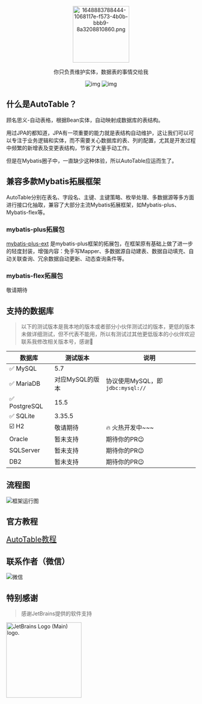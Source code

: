 <p align="center"><img src="https://s2.loli.net/2024/01/31/iPeLJUqVBQKwFbI.png" alt="1648883788444-1068117e-f573-4b0b-bbb9-8a3208810860.png" width="150px" /></p>

<p align="center">你只负责维护实体，数据表的事情交给我</p>

<p align="center">
<img src="https://img.shields.io/maven-central/v/com.baomidou/mybatis-plus.svg?style=for-the-badge" alt="img" /> 
<img src="https://img.shields.io/badge/license-Apache 2-4EB1BA.svg?style=for-the-badge" alt="img" />
</p>

## 什么是AutoTable？

顾名思义-自动表格，根据Bean实体，自动映射成数据库的表结构。

用过JPA的都知道，JPA有一项重要的能力就是表结构自动维护，这让我们可以可以专注于业务逻辑和实体，而不需要关心数据库的表、列的配置，尤其是开发过程中频繁的新增表及变更表结构，节省了大量手动工作。

但是在Mybatis圈子中，一直缺少这种体验，所以AutoTable应运而生了。

## 兼容多款Mybatis拓展框架

AutoTable分别在表名、字段名、主键、主键策略、枚举处理、多数据源等多方面进行接口化抽取，兼容了大部分主流Mybatis拓展框架，如Mybatis-plus、Mybatis-flex等。

### mybatis-plus拓展包

<a href="https://gitee.com/tangzc/mybatis-plus-ext" target="_blank">mybatis-plus-ext</a>
是mybatis-plus框架的拓展包，在框架原有基础上做了进一步的轻度封装，增强内容：免手写Mapper、多数据源自动建表、数据自动填充、自动关联查询、冗余数据自动更新、动态查询条件等。

### mybatis-flex拓展包

敬请期待

## 支持的数据库

> 以下的测试版本是我本地的版本或者部分小伙伴测试过的版本，更低的版本未做详细测试，但不代表不能用，所以有测试过其他更低版本的小伙伴欢迎联系我修改相关版本号，感谢🫡

| 数据库          | 测试版本       | 说明                         |
|--------------|------------|----------------------------|
| ✅ MySQL      | 5.7        |                            |
| ✅ MariaDB    | 对应MySQL的版本 | 协议使用MySQL，即`jdbc:mysql://` |
| ✅ PostgreSQL | 15.5       |                            |
| ✅ SQLite     | 3.35.5     |                            |
| ☑️ H2        | 敬请期待       | 🔥 火热开发中~~~                |
| Oracle       | 暂未支持       | 期待你的PR😉                   |
| SQLServer    | 暂未支持       | 期待你的PR😉                   |
| DB2          | 暂未支持       | 期待你的PR😉                   |

## 流程图

![框架运行图](https://autotable.tangzc.com/flow.png)

## 官方教程

<a style="font-size:20px" href="https://autotable.tangzc.com" target="_blank">AutoTable教程</a>

## 联系作者（微信）

![微信](https://autotable.tangzc.com/wechat.png)

## 特别感谢

> 感谢JetBrains提供的软件支持

<img width="200" src="https://resources.jetbrains.com/storage/products/company/brand/logos/jb_beam.png" alt="JetBrains Logo (Main) logo.">
